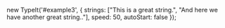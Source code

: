 <p id="example3"></p>

new TypeIt('#example3', {
     strings: ["This is a great string.", "And here we have another great string.."],
     speed: 50,
     autoStart: false
});
